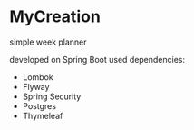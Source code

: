 # MyCreation
simple week planner 

developed on Spring Boot
used dependencies:
- Lombok
- Flyway
- Spring Security
- Postgres
- Thymeleaf
